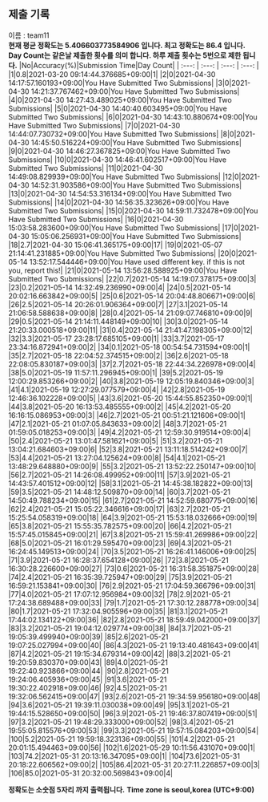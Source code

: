 


  
## 제출 기록  
이름 : team11  
**현재 평균 정확도는 5.406603773584906 입니다. 최고 정확도는 86.4 입니다.**  
**Day Count는 같은날 제출한 횟수를 의미 합니다. 하루 제출 횟수는 5번으로 제한 됩니다.**
|No|Accuracy(%)|Submission Time|Day Count|
| :---: | :---: | :---: | :---: |
|1|0.8|2021-03-20 09:14:44.376685+09:00|1|
|2|0|2021-04-30 14:17:57.160193+09:00|You Have Submitted Two Submissions|
|3|0|2021-04-30 14:21:37.767462+09:00|You Have Submitted Two Submissions|
|4|0|2021-04-30 14:27:43.489025+09:00|You Have Submitted Two Submissions|
|5|0|2021-04-30 14:40:40.603495+09:00|You Have Submitted Two Submissions|
|6|0|2021-04-30 14:43:10.880674+09:00|You Have Submitted Two Submissions|
|7|0|2021-04-30 14:44:07.730732+09:00|You Have Submitted Two Submissions|
|8|0|2021-04-30 14:45:50.516224+09:00|You Have Submitted Two Submissions|
|9|0|2021-04-30 14:46:27.367825+09:00|You Have Submitted Two Submissions|
|10|0|2021-04-30 14:46:41.602517+09:00|You Have Submitted Two Submissions|
|11|0|2021-04-30 14:49:08.829939+09:00|You Have Submitted Two Submissions|
|12|0|2021-04-30 14:52:31.903586+09:00|You Have Submitted Two Submissions|
|13|0|2021-04-30 14:54:53.316134+09:00|You Have Submitted Two Submissions|
|14|0|2021-04-30 14:56:35.323626+09:00|You Have Submitted Two Submissions|
|15|0|2021-04-30 14:59:11.732478+09:00|You Have Submitted Two Submissions|
|16|0|2021-04-30 15:03:58.283600+09:00|You Have Submitted Two Submissions|
|17|0|2021-04-30 15:05:06.256931+09:00|You Have Submitted Two Submissions|
|18|2.7|2021-04-30 15:06:41.365175+09:00|17|
|19|0|2021-05-07 21:14:41.231885+09:00|You Have Submitted Two Submissions|
|20|0|2021-05-14 13:52:17.544446+09:00|You Have used different key. if this is not you, report this!|
|21|0|2021-05-14 13:56:28.588925+09:00|You Have Submitted Two Submissions|
|22|0.7|2021-05-14 14:19:07.378175+09:00|3|
|23|0.2|2021-05-14 14:32:49.236990+09:00|4|
|24|0.5|2021-05-14 20:02:16.663842+09:00|5|
|25|0.6|2021-05-14 20:04:48.806671+09:00|6|
|26|2.5|2021-05-14 20:26:01.906364+09:00|7|
|27|3.1|2021-05-14 21:06:58.588638+09:00|8|
|28|0.4|2021-05-14 21:09:07.746810+09:00|9|
|29|0.5|2021-05-14 21:14:11.448149+09:00|10|
|30|3.0|2021-05-14 21:20:33.000518+09:00|11|
|31|0.4|2021-05-14 21:41:47.198305+09:00|12|
|32|3.3|2021-05-17 23:28:17.685105+09:00|1|
|33|3.7|2021-05-17 23:34:16.872941+09:00|2|
|34|0.1|2021-05-18 00:54:54.731594+09:00|1|
|35|2.7|2021-05-18 22:04:52.374515+09:00|2|
|36|2.6|2021-05-18 22:08:05.830187+09:00|3|
|37|2.7|2021-05-18 22:44:34.226978+09:00|4|
|38|5.0|2021-05-19 11:57:11.296945+09:00|1|
|39|5.2|2021-05-19 12:00:29.853266+09:00|2|
|40|3.8|2021-05-19 12:05:19.840346+09:00|3|
|41|4.1|2021-05-19 12:27:29.077579+09:00|4|
|42|2.8|2021-05-19 12:46:36.102228+09:00|5|
|43|3.6|2021-05-20 15:44:55.852350+09:00|1|
|44|3.8|2021-05-20 16:13:53.485555+09:00|2|
|45|4.2|2021-05-20 16:16:15.086953+09:00|3|
|46|2.7|2021-05-21 00:51:21.121606+09:00|1|
|47|2.1|2021-05-21 01:07:05.843633+09:00|2|
|48|3.7|2021-05-21 01:59:05.018253+09:00|3|
|49|4.2|2021-05-21 12:59:30.919514+09:00|4|
|50|2.4|2021-05-21 13:01:47.581621+09:00|5|
|51|3.2|2021-05-21 13:04:21.684603+09:00|6|
|52|3.8|2021-05-21 13:11:18.514242+09:00|7|
|53|4.4|2021-05-21 13:27:04.125624+09:00|8|
|54|4.1|2021-05-21 13:48:29.648880+09:00|9|
|55|3.2|2021-05-21 13:52:22.250147+09:00|10|
|56|2.7|2021-05-21 14:26:08.499952+09:00|11|
|57|3.9|2021-05-21 14:43:57.401512+09:00|12|
|58|3.1|2021-05-21 14:45:38.182822+09:00|13|
|59|3.5|2021-05-21 14:48:12.509870+09:00|14|
|60|3.7|2021-05-21 14:50:49.788234+09:00|15|
|61|2.7|2021-05-21 14:52:59.680775+09:00|16|
|62|2.4|2021-05-21 15:05:22.346616+09:00|17|
|63|2.7|2021-05-21 15:25:54.058319+09:00|18|
|64|3.9|2021-05-21 15:53:18.032666+09:00|19|
|65|3.8|2021-05-21 15:55:35.782575+09:00|20|
|66|4.2|2021-05-21 15:57:45.015845+09:00|21|
|67|3.8|2021-05-21 15:59:41.269986+09:00|22|
|68|5.0|2021-05-21 16:01:29.595470+09:00|23|
|69|4.3|2021-05-21 16:24:45.149513+09:00|24|
|70|3.5|2021-05-21 16:26:41.146006+09:00|25|
|71|3.9|2021-05-21 16:28:37.654128+09:00|26|
|72|3.8|2021-05-21 16:30:28.226600+09:00|27|
|73|0.6|2021-05-21 16:31:58.351875+09:00|28|
|74|2.4|2021-05-21 16:35:39.725947+09:00|29|
|75|3.9|2021-05-21 16:59:21.153841+09:00|30|
|76|2.9|2021-05-21 17:04:59.366796+09:00|31|
|77|4.0|2021-05-21 17:07:12.956984+09:00|32|
|78|2.9|2021-05-21 17:24:38.689488+09:00|33|
|79|1.7|2021-05-21 17:30:12.288778+09:00|34|
|80|1.7|2021-05-21 17:32:04.905596+09:00|35|
|81|3.1|2021-05-21 17:44:02.134122+09:00|36|
|82|2.8|2021-05-21 18:59:49.042000+09:00|37|
|83|3.2|2021-05-21 19:04:12.029774+09:00|38|
|84|3.7|2021-05-21 19:05:39.499940+09:00|39|
|85|2.6|2021-05-21 19:07:25.027994+09:00|40|
|86|4.3|2021-05-21 19:13:40.481643+09:00|41|
|87|4.2|2021-05-21 19:15:34.679314+09:00|42|
|88|3.2|2021-05-21 19:20:59.830370+09:00|43|
|89|4.0|2021-05-21 19:22:40.923866+09:00|44|
|90|2.8|2021-05-21 19:24:06.405936+09:00|45|
|91|3.6|2021-05-21 19:30:22.402918+09:00|46|
|92|4.5|2021-05-21 19:32:06.562415+09:00|47|
|93|2.6|2021-05-21 19:34:59.956180+09:00|48|
|94|3.6|2021-05-21 19:39:11.030038+09:00|49|
|95|3.1|2021-05-21 19:44:15.528650+09:00|50|
|96|3.9|2021-05-21 19:46:37.807419+09:00|51|
|97|3.2|2021-05-21 19:48:29.333000+09:00|52|
|98|3.4|2021-05-21 19:55:05.815576+09:00|53|
|99|3.3|2021-05-21 19:57:15.084203+09:00|54|
|100|5.2|2021-05-21 19:59:18.323136+09:00|55|
|101|4.2|2021-05-21 20:01:15.494463+09:00|56|
|102|1.6|2021-05-29 10:11:56.431070+09:00|1|
|103|74.2|2021-05-31 20:13:16.347095+09:00|1|
|104|73.6|2021-05-31 20:18:22.606562+09:00|2|
|105|86.4|2021-05-31 20:27:11.226857+09:00|3|
|106|85.0|2021-05-31 20:32:00.569843+09:00|4|


**정확도는 소숫점 5자리 까지 출력됩니다.**
**Time zone is seoul,korea (UTC+9:00)**
